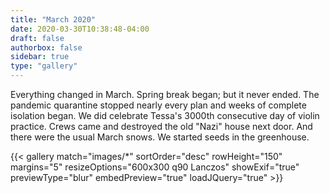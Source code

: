 ```yaml
---
title: "March 2020"
date: 2020-03-30T10:38:48-04:00
draft: false
authorbox: false
sidebar: true
type: "gallery"
---
```


Everything changed in March. Spring break began; but it never ended. The pandemic quarantine stopped nearly every plan and weeks of complete isolation began. We did celebrate Tessa's 3000th consecutive day of violin practice. Crews came and destroyed the old "Nazi" house next door. And there were the usual March snows. We started seeds in the greenhouse.

<!--more-->

{{< gallery match="images/*" sortOrder="desc" rowHeight="150" margins="5" resizeOptions="600x300 q90 Lanczos" showExif="true" previewType="blur" embedPreview="true" loadJQuery="true" >}}
